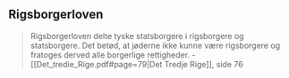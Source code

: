 ## Rigsborgerloven
>Rigsborgerloven delte tyske statsborgere i rigsborgere og statsborgere. Det betød, at jøderne ikke kunne være rigsborgere og fratoges derved alle borgerlige rettigheder.
>\- [[Det_tredie_Rige.pdf#page=79|Det Tredje Rige]], side 76
